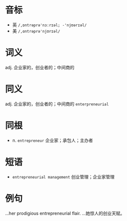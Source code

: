 # 音标

- 英 `/,ɒntrəprə'nɜːrɪəl; -'njʊərɪəl/`
- 美 `/,ɑntrəprə'njʊrɪəl/`

# 词义

adj. 企业家的，创业者的；中间商的


# 同义

adj. 企业家的，创业者的；中间商的
`enterpreneurial`

# 同根

- n. `entrepreneur` 企业家；承包人；主办者

# 短语

- `entrepreneurial management` 创业管理；企业家管理

# 例句

...her prodigious entrepreneurial flair.
…她惊人的创业天赋。


